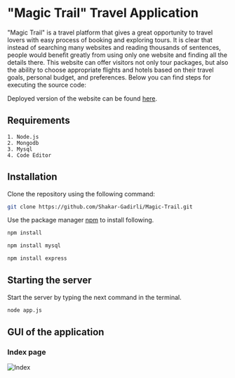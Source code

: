 # "Magic Trail" Travel Application

"Magic Trail" is a travel platform that gives a great opportunity to travel lovers with easy process of booking and exploring tours. It is clear that instead of searching many websites and reading thousands of sentences, people would benefit greatly from using only one website and finding all the details there. This website can offer visitors not only tour packages, but also the ability to choose appropriate flights and hotels based on their travel goals, personal budget, and preferences. Below you can find steps for executing the source code:

Deployed version of the website can be found [here](https://magic-travel.glitch.me/).

## Requirements
```
1. Node.js
2. Mongodb
3. Mysql
4. Code Editor
```

## Installation

Clone the repository using the following command:
```bash
git clone https://github.com/Shakar-Gadirli/Magic-Trail.git 
```

Use the package manager [npm](https://www.npmjs.com/) to install following.

```bash
npm install 
```
```bash
npm install mysql
```
```bash
npm install express
```

## Starting the server
Start the server by typing the next command in the terminal.
```bash
node app.js
```


## GUI of the application

### Index page
![Index](https://imgur.com/jNQ2DVY)
